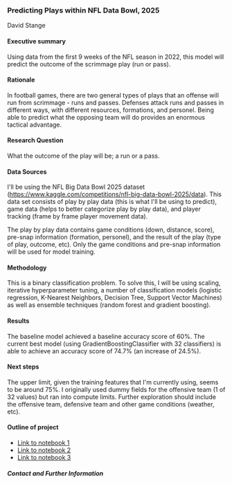 ### Predicting Plays within NFL Data Bowl, 2025

David Stange

#### Executive summary

Using data from the first 9 weeks of the NFL season in 2022, this model will predict the outcome of the scrimmage play (run or pass). 

#### Rationale
In football games, there are two general types of plays that an offense will run from scrimmage - runs and passes. Defenses attack runs and passes in different ways, with different resources, formations, and personel. Being able to predict what the opposing team will do provides an enormous tactical advantage.  

#### Research Question
What the outcome of the play will be; a run or a pass. 

#### Data Sources
I'll be using the NFL Big Data Bowl 2025 dataset (https://www.kaggle.com/competitions/nfl-big-data-bowl-2025/data). This data set consists of play by play data (this is what I'll be using to predict), game data (helps to better categorize play by play data), and player tracking (frame by frame player movement data). 

The play by play data contains game conditions (down, distance, score), pre-snap information (formation, personel), and the result of the play (type of play, outcome, etc). Only the game conditions and pre-snap information will be used for model training. 

#### Methodology
This is a binary classification problem. To solve this, I will be using scaling, iterative hyperparameter tuning, a number of classification models (logistic regression, K-Nearest Neighbors, Decision Tree, Support Vector Machines) as well as ensemble techniques (random forest and gradient boosting). 

#### Results
The baseline model achieved a baseline accuracy score of 60%. The current best model (using GradientBoostingClassifier with 32 classifiers) is able to achieve an accuracy score of 74.7% (an increase of 24.5%).

#### Next steps
The upper limit, given the training features that I'm currently using, seems to be around 75%. I originally used dummy fields for the offensive team (1 of 32 values) but ran into compute limits. Further exploration should include the offensive team, defensive team and other game conditions (weather, etc). 

#### Outline of project

- [Link to notebook 1]()
- [Link to notebook 2]()
- [Link to notebook 3]()


##### Contact and Further Information
